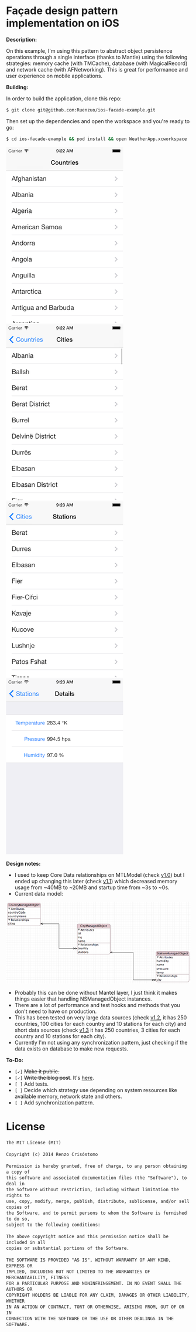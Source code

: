 Façade design pattern implementation on iOS
===========================================

__Description:__

On this example, I'm using this pattern to abstract object persistence operations through a single interface (thanks to Mantle) using the following strategies: memory cache (with TMCache), database (with MagicalRecord) and network cache (with AFNetworking). This is great for performance and user experience on mobile applications.

__Building:__

In order to build the application, clone this repo:

```sh
$ git clone git@github.com:Ruenzuo/ios-facade-example.git
```

Then set up the dependencies and open the workspace and you're ready to go:

```sh
$ cd ios-facade-example && pod install && open WeatherApp.xcworkspace
```  

![ios-facade-screenshot-1.png](https://raw.githubusercontent.com/Ruenzuo/res/master/ios-facade-screenshot-1.png)&nbsp;
![ios-facade-screenshot-2.png](https://raw.githubusercontent.com/Ruenzuo/res/master/ios-facade-screenshot-2.png)
![ios-facade-screenshot-3.png](https://raw.githubusercontent.com/Ruenzuo/res/master/ios-facade-screenshot-3.png)&nbsp;
![ios-facade-screenshot-4.png](https://raw.githubusercontent.com/Ruenzuo/res/master/ios-facade-screenshot-4.png)

__Design notes:__

* I used to keep Core Data relationships on MTLModel (check [v1.0](https://github.com/Ruenzuo/ios-facade-example/commit/b99d7f31a6afc4b4a37c992b51692270c5056f69)) but I ended up changing this later (check [v1.1](https://github.com/Ruenzuo/ios-facade-example/commit/ddcb34612bdbeca24df46da313721a543a3973b9)) which decreased memory usage from ~40MB to ~20MB and startup time from ~3s to ~0s.
* Current data model:

![ios-facade-screenshot-5.png](https://raw.githubusercontent.com/Ruenzuo/res/master/ios-facade-screenshot-5.png)

* Probably this can be done without Mantel layer, I just think it makes things easier that handling NSManagedObject instances. 
* There are a lot of performance and test hooks and methods that you don't need to have on production.
* This has been tested on very large data sources (check [v1.2](https://github.com/Ruenzuo/ios-facade-example/commit/88d6ee3c3c73408ed8c4c0c6c30df131553129f7), it has 250 countries, 100 cities for each country and 10 stations for each city) and short data sources (check [v1.3](https://github.com/Ruenzuo/ios-facade-example/commit/cbf228a5ba43e0e81f848bd3d261f818e85f50b4) it has 250 countries, 3 cities for each country and 10 stations for each city).
* Currently I'm not using any synchronization pattern, just checking if the data exists on database to make new requests.

__To-Do:__

* `[✓]` <del>Make it public.</del>
* `[✓]` <del>Write the blog post</del>. It's [here](http://ruenzuo.github.io/facade-software-design-pattern-on-ios-and-android/index.html).
* `[ ]` Add tests.
* `[ ]` Decide which strategy use depending on system resources like available memory, network state and others. 
* `[ ]` Add synchronization pattern.

License
=======

    The MIT License (MIT)

    Copyright (c) 2014 Renzo Crisóstomo

    Permission is hereby granted, free of charge, to any person obtaining a copy of
    this software and associated documentation files (the "Software"), to deal in
    the Software without restriction, including without limitation the rights to
    use, copy, modify, merge, publish, distribute, sublicense, and/or sell copies of
    the Software, and to permit persons to whom the Software is furnished to do so,
    subject to the following conditions:

    The above copyright notice and this permission notice shall be included in all
    copies or substantial portions of the Software.

    THE SOFTWARE IS PROVIDED "AS IS", WITHOUT WARRANTY OF ANY KIND, EXPRESS OR
    IMPLIED, INCLUDING BUT NOT LIMITED TO THE WARRANTIES OF MERCHANTABILITY, FITNESS
    FOR A PARTICULAR PURPOSE AND NONINFRINGEMENT. IN NO EVENT SHALL THE AUTHORS OR
    COPYRIGHT HOLDERS BE LIABLE FOR ANY CLAIM, DAMAGES OR OTHER LIABILITY, WHETHER
    IN AN ACTION OF CONTRACT, TORT OR OTHERWISE, ARISING FROM, OUT OF OR IN
    CONNECTION WITH THE SOFTWARE OR THE USE OR OTHER DEALINGS IN THE SOFTWARE.
